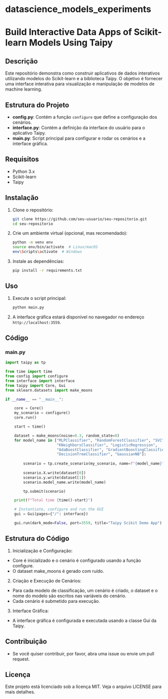 # datascience_models_experiments

# Build Interactive Data Apps of Scikit-learn Models Using Taipy

## Descrição
Este repositório demonstra como construir aplicativos de dados interativos utilizando modelos do Scikit-learn e a biblioteca Taipy. O objetivo é fornecer uma interface interativa para visualização e manipulação de modelos de machine learning.

## Estrutura do Projeto
- **config.py**: Contém a função `configure` que define a configuração dos cenários.
- **interface.py**: Contém a definição da interface do usuário para o aplicativo Taipy.
- **main.py**: Script principal para configurar e rodar os cenários e a interface gráfica.

## Requisitos
- Python 3.x
- Scikit-learn
- Taipy

## Instalação
1. Clone o repositório:
    ```bash
    git clone https://github.com/seu-usuario/seu-repositorio.git
    cd seu-repositorio
    ```

2. Crie um ambiente virtual (opcional, mas recomendado):
    ```bash
    python -m venv env
    source env/bin/activate  # Linux/macOS
    env\Scripts\activate  # Windows
    ```

3. Instale as dependências:
    ```bash
    pip install -r requirements.txt
    ```

## Uso
1. Execute o script principal:
    ```bash
    python main.py
    ```

2. A interface gráfica estará disponível no navegador no endereço `http://localhost:3559`.

## Código
### main.py
```python
import taipy as tp

from time import time
from config import configure
from interface import interface
from taipy import Core, Gui
from sklearn.datasets import make_moons

if __name__ == "__main__":

    core = Core()
    my_scenario = configure()
    core.run()

    start = time()

    dataset = make_moons(noise=0.3, random_state=0)
    for model_name in ["MLPClassifier", "RandomForestClassifier", "SVC", 
                       "KNeighborsClassifier", "LogisticRegression",
                       "AdaBoostClassifier", "GradientBoostingClassifier",
                       "DecisionTreeClassifier", "GaussianNB"]:
        
        scenario = tp.create_scenario(my_scenario, name=f"{model_name}")
        
        scenario.X.write(dataset[0])
        scenario.y.write(dataset[1])
        scenario.model_name.write(model_name)

        tp.submit(scenario)

    print(f"Total time {time()-start}")

    # Instantiate, configure and run the GUI
    gui = Gui(pages={"/": interface})

    gui.run(dark_mode=False, port=3559, title="Taipy Scikit Demo App")
```

## Estrutura do Código
1. Inicialização e Configuração:

 - Core é inicializado e o cenário é configurado usando a função configure.
 - O dataset make_moons é gerado com ruído.
2. Criação e Execução de Cenários:

 - Para cada modelo de classificação, um cenário é criado, o dataset e o nome do modelo são escritos nas variáveis do cenário.
 - Cada cenário é submetido para execução.

3. Interface Gráfica:

 - A interface gráfica é configurada e executada usando a classe Gui da Taipy.
## Contribuição
 - Se você quiser contribuir, por favor, abra uma issue ou envie um pull request.

## Licença
Este projeto está licenciado sob a licença MIT. Veja o arquivo LICENSE para mais detalhes.


